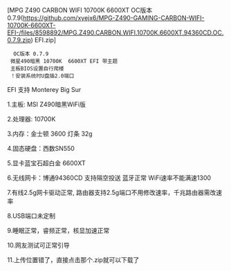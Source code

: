 [MPG Z490 CARBON WIFI  10700K  6600XT OC版本0.7.9(https://github.com/xyejx6/MPG-Z490-GAMING-CARBON-WIFI-10700K-6600XT-EFI-/files/8598892/MPG.Z490.CARBON.WIFI.10700K.6600XT.94360CD.OC.0.7.9.zip)
 EFI.zip]
      
      
      OC版本 0.7.9
     微星490暗黑 10700K  6600XT EFI 带主题      
     主板BIOS设置自行爬楼
     ！安装系统时U盘插2.0端口     
   EFI 支持  Monterey   Big Sur

1.主板: MSI Z490暗黑WiFi版       

2.处理器: 10700K      

3.内存：金士顿 3600 灯条 32g

4.固态硬盘：西数SN550

5.显卡蓝宝石超白金 6600XT  

6.无线网卡：博通94360CD 支持隔空投送 蓝牙正常  WiFi速率不能满速1300

7.有线2.5g网卡驱动正常,  路由器支持2.5g端口不用修改速率，千兆路由器需改速率
  
8.USB端口未定制

9.睡眠正常，睿频正常，核显加速正常
  
10.网友测试可正常引导
 
11.上传位置错了，直接点击那个.zip就可以下载了

